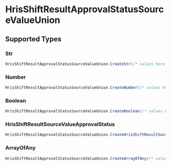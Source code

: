 # HrisShiftResultApprovalStatusSourceValueUnion


## Supported Types

### Str

```csharp
HrisShiftResultApprovalStatusSourceValueUnion.CreateStr(/* values here */);
```

### Number

```csharp
HrisShiftResultApprovalStatusSourceValueUnion.CreateNumber(/* values here */);
```

### Boolean

```csharp
HrisShiftResultApprovalStatusSourceValueUnion.CreateBoolean(/* values here */);
```

### HrisShiftResultSourceValueApprovalStatus

```csharp
HrisShiftResultApprovalStatusSourceValueUnion.CreateHrisShiftResultSourceValueApprovalStatus(/* values here */);
```

### ArrayOfAny

```csharp
HrisShiftResultApprovalStatusSourceValueUnion.CreateArrayOfAny(/* values here */);
```
